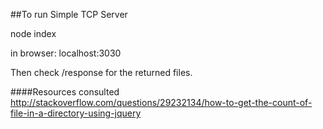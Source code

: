 ##To run Simple TCP Server

node index

in browser: localhost:3030

Then check /response for the returned files.




####Resources consulted
http://stackoverflow.com/questions/29232134/how-to-get-the-count-of-file-in-a-directory-using-jquery
